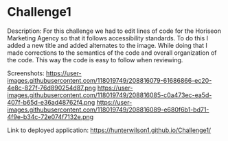 # Challenge1

Description:
For this challenge we had to edit lines of code for the Horiseon Marketing Agency so that it follows accessibility standards. To do this I added a new title and added alternates to the image. While doing that I made corrections to the semantics of the code and overall organization of the code. This way the code is easy to follow when reviewing.

Screenshots:
https://user-images.githubusercontent.com/118019749/208816079-61686866-ec20-4e8c-827f-76d890254d87.png
https://user-images.githubusercontent.com/118019749/208816085-c0a473ec-ea5d-407f-b65d-e36ad48762f4.png
https://user-images.githubusercontent.com/118019749/208816089-e680f6b1-bd71-4f9e-b34c-72e074f7132e.png

Link to deployed application:
https://hunterwilson1.github.io/Challenge1/